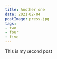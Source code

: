 ```yaml
---
title: Another one
date: 2021-02-04
postImage: press.jpg
tags:
- two
- four
- five
---
```


This is my second post
